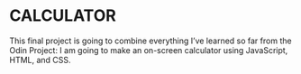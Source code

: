 # CALCULATOR
This final project is going to combine everything I’ve learned so far from the Odin Project: I am going to make an on-screen calculator using JavaScript, HTML, and CSS.